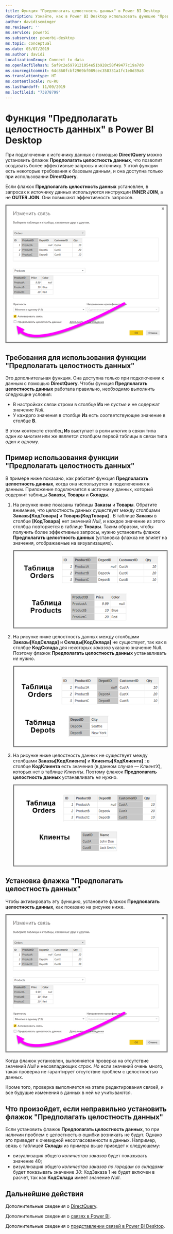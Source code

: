 ```yaml
---
title: Функция "Предполагать целостность данных" в Power BI Desktop
description: Узнайте, как в Power BI Desktop использовать функцию "Предполагать целостность данных" с помощью DirectQuery.
author: davidiseminger
ms.reviewer: ''
ms.service: powerbi
ms.subservice: powerbi-desktop
ms.topic: conceptual
ms.date: 05/07/2019
ms.author: davidi
LocalizationGroup: Connect to data
ms.openlocfilehash: 5af9c2e5979121054e51b928c58f49477c19a7d0
ms.sourcegitcommit: 64c860fcbf2969bf089cec358331a1fc1e0d39a8
ms.translationtype: HT
ms.contentlocale: ru-RU
ms.lasthandoff: 11/09/2019
ms.locfileid: "73878799"
---
```

# <a name="assume-referential-integrity-settings-in-power-bi-desktop"></a>Функция "Предполагать целостность данных" в Power BI Desktop
При подключении к источнику данных с помощью **DirectQuery** можно установить флажок **Предполагать целостность данных**, что позволит создавать более эффективные запросы к источнику. У этой функции есть некоторые требования к базовым данным, и она доступна только при использовании **DirectQuery**.

Если флажок **Предполагать целостность данных** установлен, в запросах к источнику данных используются инструкции **INNER JOIN**, а не **OUTER JOIN**. Они повышают эффективность запросов.

![](media/desktop-assume-referential-integrity/assume-referential-integrity_1.png)

## <a name="requirements-for-using-assume-referential-integrity"></a>Требования для использования функции "Предполагать целостность данных"
Это дополнительная функция. Она доступна только при подключении к данным с помощью **DirectQuery**. Чтобы функция **Предполагать целостность данных** работала правильно, необходимо выполнить следующие условия:

* В настройках связи строки в столбце **Из** не *пустые* и не содержат значение *Null*.
* У каждого значения в столбце **Из** есть соответствующее значение в столбце **В**.

В этом контексте столбец **Из** выступает в роли *многих* в связи типа *один ко многим* или же является столбцом первой таблицы в связи типа *один к одному*.

## <a name="example-of-using-assume-referential-integrity"></a>Пример использования функции "Предполагать целостность данных"
В примере ниже показано, как работает функция **Предполагать целостность данных**, когда она используется в подключениях к данным. Приложение подключается к источнику данных, который содержит таблицы **Заказы**, **Товары** и **Склады**.

1. На рисунке ниже показаны таблицы **Заказы** и **Товары**. Обратите внимание, что целостность данных существует между столбцами **Заказы[КодТовара]** и **Товары[КодТовара]** . В таблице **Заказы** в столбце **[КодТовара]** нет значений *Null*, и каждое значение из этого столбца повторяется в таблице **Товары**. Таким образом, чтобы получить более эффективные запросы, нужно установить флажок **Предполагать целостность данных** (установка флажка не влияет на значения, отображаемые на визуализациях).
   
   ![](media/desktop-assume-referential-integrity/assume-referential-integrity_2.png)
2. На рисунке ниже целостность данных между столбцами **Заказы[КодСклада]** и **Склады[КодСклада]** не существует, так как в столбце **КодСклада** для некоторых *заказов* указано значение *Null*. Поэтому флажок **Предполагать целостность данных** устанавливать *не* нужно.
   
   ![](media/desktop-assume-referential-integrity/assume-referential-integrity_3.png)
3. На рисунке ниже целостность данных не существует между столбцами **Заказы[КодКлиента]** и **Клиенты[КодКлиента]** : в столбце **КодКлиента** есть значения (в данном случае — *КлиентX*), которых нет в таблице *Клиенты*. Поэтому флажок **Предполагать целостность данных** устанавливать *не* нужно.
   
   ![](media/desktop-assume-referential-integrity/assume-referential-integrity_4.png)

## <a name="setting-assume-referential-integrity"></a>Установка флажка "Предполагать целостность данных"
Чтобы активировать эту функцию, установите флажок **Предполагать целостность данных**, как показано на рисунке ниже.

![](media/desktop-assume-referential-integrity/assume-referential-integrity_1.png)

Когда флажок установлен, выполняется проверка на отсутствие значений *Null* и несовпадающих строк. *Но* если значений очень много, такая проверка не гарантирует отсутствие проблем с целостностью данных.

Кроме того, проверка выполняется на этапе редактирования связей, и все будущие изменения в данных в ней *не* учитываются.

## <a name="what-happens-if-you-incorrectly-set-assume-referential-integrity"></a>Что произойдет, если неправильно установить флажок "Предполагать целостность данных"
Если установить флажок **Предполагать целостность данных**, то при наличии проблем с целостностью ошибки возникать не будут. Однако это приведет к очевидной несогласованности в данных. Например, связь с таблицей **Склады** из примера выше приведет к следующему:

* визуализация общего *количества заказов* будет показывать значение 40;
* визуализация общего *количества заказов по городам со складами* будет показывать значение *30*: КодЗаказа 1 не будет включен в расчет, так как **КодСклада** имеет значение *Null*.

## <a name="next-steps"></a>Дальнейшие действия
Дополнительные сведения о [DirectQuery](desktop-use-directquery.md).

Дополнительные сведения о [связях в Power BI](desktop-create-and-manage-relationships.md).

Дополнительные сведения о [представлении связей в Power BI Desktop](desktop-relationship-view.md).

